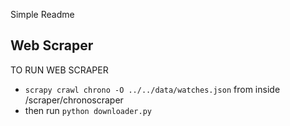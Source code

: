 Simple Readme

## Web Scraper
TO RUN WEB SCRAPER
* `scrapy crawl chrono -O ../../data/watches.json` from inside /scraper/chronoscraper
* then run `python downloader.py`
